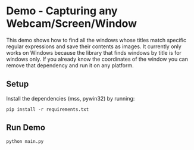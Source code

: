 # Demo - Capturing any Webcam/Screen/Window

This demo shows how to find all the windows whose titles match specific
regular expressions and save their contents as images. It currently
only works on Windows because the library that finds windows by
title is for windows only. If you already know the coordinates of
the window you can remove that dependency and run it on any
platform.

## Setup

Install the dependencies (mss, pywin32) by running:

	pip install -r requirements.txt

## Run Demo

	python main.py
